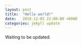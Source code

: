 ```yaml
---
layout: post
title:  "Hello world!"
date:   2018-12-05 22:00:00 +0900
categories: jekyll update
---
```

Waiting to be updated.
